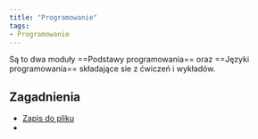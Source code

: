 ```yaml
---
title: "Programowanie"
tags:
- Programowanie
---
```

Są to dwa moduły ==Podstawy programowania== oraz ==Języki programowania==
składające sie z ćwiczeń i wykładów.

## Zagadnienia 
- [Zapis do pliku](I%20semestr/Programowanie/Zapis%20do%20pliku.md)
- 